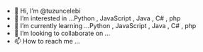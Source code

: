 - 👋 Hi, I’m @tuzuncelebi
- 👀 I’m interested in ...Python , JavaScript , Java , C# , php
- 🌱 I’m currently learning ...Python , JavaScript , Java , C# , php
- 💞️ I’m looking to collaborate on ...
- 📫 How to reach me ...

<!---
tuzuncelebi/tuzuncelebi is a ✨ special ✨ repository because its `README.md` (this file) appears on your GitHub profile.
You can click the Preview link to take a look at your changes.
--->
